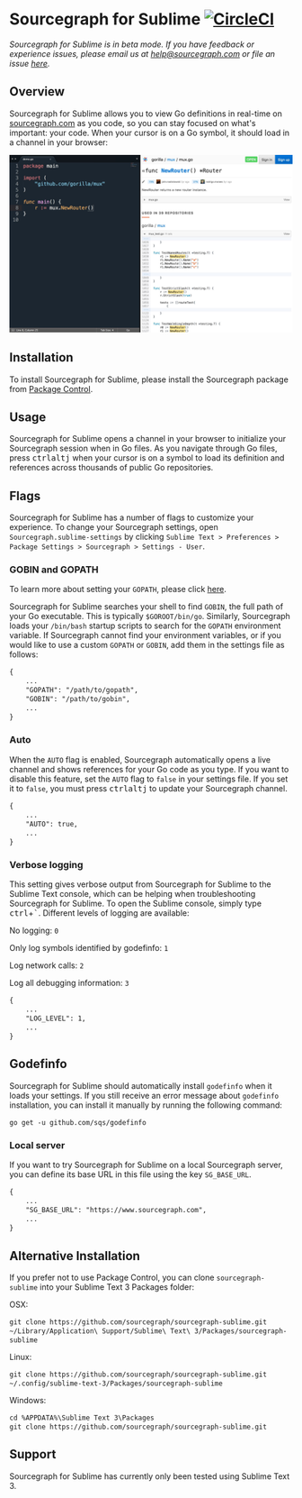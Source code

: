 # Sourcegraph for Sublime [![CircleCI](https://circleci.com/gh/sourcegraph/sourcegraph-sublime.svg?style=svg)](https://circleci.com/gh/sourcegraph/sourcegraph-sublime)

*Sourcegraph for Sublime is in beta mode. If you have feedback or experience issues, please email us at help@sourcegraph.com or file an issue [here](https://github.com/sourcegraph/sourcegraph-sublime/issues).*

## Overview

Sourcegraph for Sublime allows you to view Go definitions in real-time on [sourcegraph.com](http://www.sourcegraph.com) as you code, so you can stay focused on what's important: your code. When your cursor is on a Go symbol, it should load in a channel in your browser:

![Sourcegraph for Sublime](images/setup.jpg)

## Installation

To install Sourcegraph for Sublime, please install the Sourcegraph package from [Package Control](https://packagecontrol.io/packages/Sourcegraph).

## Usage

Sourcegraph for Sublime opens a channel in your browser to initialize your Sourcegraph session when in Go files. As you navigate through Go files, press <kbd>ctrl</kbd><kbd>alt</kbd><kbd>j</kbd> when your cursor is on a symbol to load its definition and references across thousands of public Go repositories.

## Flags

Sourcegraph for Sublime has a number of flags to customize your experience. To change your Sourcegraph settings, open `Sourcegraph.sublime-settings` by clicking `Sublime Text > Preferences > Package Settings > Sourcegraph > Settings - User`.

### GOBIN and GOPATH

To learn more about setting your `GOPATH`, please click [here](https://golang.org/doc/code.html#GOPATH).

Sourcegraph for Sublime searches your shell to find `GOBIN`, the full path of your Go executable. This is typically `$GOROOT/bin/go`. Similarly, Sourcegraph loads your `/bin/bash` startup scripts to search for the `GOPATH` environment variable. If Sourcegraph cannot find your environment variables, or if you would like to use a custom `GOPATH` or `GOBIN`, add them in the settings file as follows:

```
{
	...
	"GOPATH": "/path/to/gopath",
	"GOBIN": "/path/to/gobin",
	...
}
```

### Auto

When the `AUTO` flag is enabled, Sourcegraph automatically opens a live channel and shows references for your Go code as you type. If you want to disable this feature, set the `AUTO` flag to `false` in your settings file. If you set it to `false`, you must press <kbd>ctrl</kbd><kbd>alt</kbd><kbd>j</kbd> to update your Sourcegraph channel.

```
{
	...
	"AUTO": true,
	...
}
```

### Verbose logging

This setting gives verbose output from Sourcegraph for Sublime to the Sublime Text console, which can be helping when troubleshooting Sourcegraph for Sublime. To open the Sublime console, simply type <kbd>ctrl</kbd>+<kbd>`</kbd>. Different levels of logging are available:

No logging: `0`

Only log symbols identified by godefinfo: `1`

Log network calls: `2`

Log all debugging information: `3`

```
{
	...
	"LOG_LEVEL": 1,
	...
}
```

## Godefinfo

Sourcegraph for Sublime should automatically install `godefinfo` when it loads your settings. If you still receive an error message about `godefinfo` installation, you can install it manually by running the following command:

```shell
go get -u github.com/sqs/godefinfo
```

### Local server

If you want to try Sourcegraph for Sublime on a local Sourcegraph server, you can define its base URL in this file using the key `SG_BASE_URL`.

```
{
	...
	"SG_BASE_URL": "https://www.sourcegraph.com",
	...
}
```

## Alternative Installation

If you prefer not to use Package Control, you can clone `sourcegraph-sublime` into your Sublime Text 3 Packages folder:

OSX:

```shell
git clone https://github.com/sourcegraph/sourcegraph-sublime.git ~/Library/Application\ Support/Sublime\ Text\ 3/Packages/sourcegraph-sublime
```

Linux:

```shell
git clone https://github.com/sourcegraph/sourcegraph-sublime.git ~/.config/sublime-text-3/Packages/sourcegraph-sublime
```

Windows:

```shell
cd %APPDATA%\Sublime Text 3\Packages
git clone https://github.com/sourcegraph/sourcegraph-sublime.git
```

## Support

Sourcegraph for Sublime has currently only been tested using Sublime Text 3.
